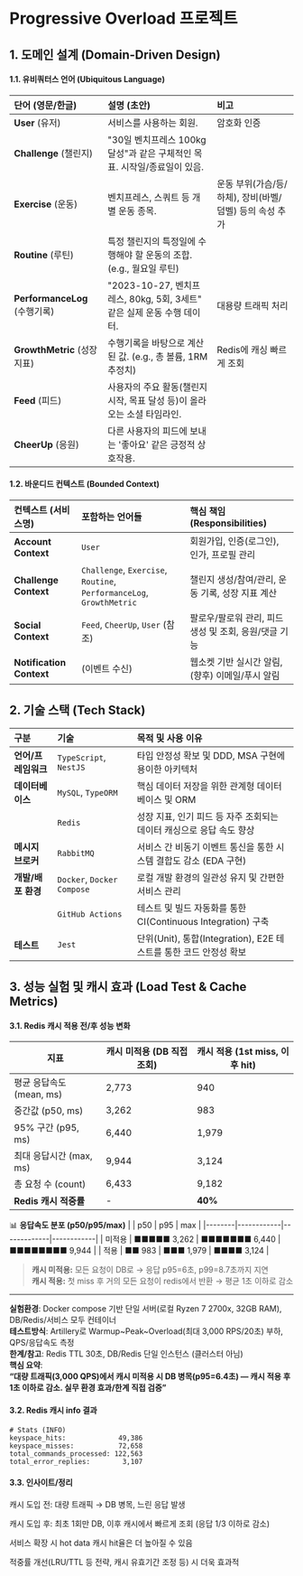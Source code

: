 
# Progressive Overload 프로젝트


## 1. 도메인 설계 (Domain-Driven Design)


#### 1.1. 유비쿼터스 언어 (Ubiquitous Language)


| 단어 (영문/한글) | 설명 (초안) | 비고 |
| :--- | :--- | :--- |
| **User** (유저) | 서비스를 사용하는 회원. | 암호화 인증  |
| **Challenge** (챌린지) | "30일 벤치프레스 100kg 달성"과 같은 구체적인 목표. 시작일/종료일이 있음. |  |
| **Exercise** (운동) | 벤치프레스, 스쿼트 등 개별 운동 종목. | 운동 부위(가슴/등/하체), 장비(바벨/덤벨) 등의 속성 추가 |
| **Routine** (루틴) | 특정 챌린지의 특정일에 수행해야 할 운동의 조합. (e.g., 월요일 루틴) | |
| **PerformanceLog** (수행기록) | "2023-10-27, 벤치프레스, 80kg, 5회, 3세트" 같은 실제 운동 수행 데이터. | 대용량 트래픽 처리 |
| **GrowthMetric** (성장지표) | 수행기록을 바탕으로 계산된 값. (e.g., 총 볼륨, 1RM 추정치) | Redis에 캐싱 빠르게 조회 |
| **Feed** (피드) | 사용자의 주요 활동(챌린지 시작, 목표 달성 등)이 올라오는 소셜 타임라인. | |
| **CheerUp** (응원) | 다른 사용자의 피드에 보내는 '좋아요' 같은 긍정적 상호작용. | |


#### 1.2. 바운디드 컨텍스트 (Bounded Context)


| 컨텍스트 (서비스명) | 포함하는 언어들 | 핵심 책임 (Responsibilities) |
| :--- | :--- | :--- |
| **Account Context** | `User` | 회원가입, 인증(로그인), 인가, 프로필 관리 |
| **Challenge Context** | `Challenge`, `Exercise`, `Routine`, `PerformanceLog`, `GrowthMetric` | 챌린지 생성/참여/관리, 운동 기록, 성장 지표 계산 |
| **Social Context** | `Feed`, `CheerUp`, `User` (참조) | 팔로우/팔로워 관리, 피드 생성 및 조회, 응원/댓글 기능 |
| **Notification Context** | (이벤트 수신) | 웹소켓 기반 실시간 알림, (향후) 이메일/푸시 알림 |


## 2. 기술 스택 (Tech Stack)

| 구분 | 기술 | 목적 및 사용 이유 |
| :--- | :--- | :--- |
| **언어/프레임워크** | `TypeScript`, `NestJS` | 타입 안정성 확보 및 DDD, MSA 구현에 용이한 아키텍처 |
| **데이터베이스** | `MySQL`, `TypeORM` | 핵심 데이터 저장을 위한 관계형 데이터베이스 및 ORM |
| | `Redis` | 성장 지표, 인기 피드 등 자주 조회되는 데이터 캐싱으로 응답 속도 향상 |
| **메시지 브로커** | `RabbitMQ` | 서비스 간 비동기 이벤트 통신을 통한 시스템 결합도 감소 (EDA 구현) |
| **개발/배포 환경** | `Docker`, `Docker Compose` | 로컬 개발 환경의 일관성 유지 및 간편한 서비스 관리 |
| | `GitHub Actions` | 테스트 및 빌드 자동화를 통한 CI(Continuous Integration) 구축 |
| **테스트** | `Jest` | 단위(Unit), 통합(Integration), E2E 테스트를 통한 코드 안정성 확보 |


## 3. 성능 실험 및 캐시 효과 (Load Test & Cache Metrics)
#### 3.1. Redis 캐시 적용 전/후 성능 변화

| 지표                       | 캐시 미적용 (DB 직접 조회) | 캐시 적용 (1st miss, 이후 hit) |
|----------------------------|--------------------------|-------------------------------|
| 평균 응답속도 (mean, ms)   | 2,773                    | 940                           |
| 중간값 (p50, ms)           | 3,262                    | 983                           |
| 95% 구간 (p95, ms)         | 6,440                    | 1,979                         |
| 최대 응답시간 (max, ms)    | 9,944                    | 3,124                         |
| 총 요청 수 (count)         | 6,433                    | 9,182                         |
| **Redis 캐시 적중률**      | -                        | **40%**                       |

📊 **응답속도 분포 (p50/p95/max)**
|        | p50        | p95         | max        |
|--------|------------|-------------|------------|
| 미적용 | ■■■■■ 3,262 | ■■■■■■■ 6,440 | ■■■■■■■■ 9,944 |
| 적용   | ■■ 983     | ■■■ 1,979    | ■■■■ 3,124  |

> **캐시 미적용:** 모든 요청이 DB로 → 응답 p95=6초, p99=8.7초까지 지연  
> **캐시 적용:** 첫 miss 후 거의 모든 요청이 redis에서 반환 → 평균 1초 이하로 감소

---
**실험환경**: Docker compose 기반 단일 서버(로컬 Ryzen 7 2700x, 32GB RAM), DB/Redis/서비스 모두 컨테이너  
**테스트방식**: Artillery로 Warmup~Peak~Overload(최대 3,000 RPS/20초) 부하, QPS/응답속도 측정  
**한계/참고**: Redis TTL 30초, DB/Redis 단일 인스턴스 (클러스터 아님)  
**핵심 요약**:  
**“대량 트래픽(3,000 QPS)에서 캐시 미적용 시 DB 병목(p95=6.4초) — 캐시 적용 후 1초 이하로 감소. 실무 환경 효과/한계 직접 검증”**


#### 3.2. Redis 캐시 info 결과

```plaintext
# Stats (INFO)
keyspace_hits:             49,386
keyspace_misses:           72,658
total_commands_processed: 122,563
total_error_replies:        3,107
```

#### 3.3. 인사이트/정리
캐시 도입 전: 대량 트래픽 → DB 병목, 느린 응답 발생

캐시 도입 후: 최초 1회만 DB, 이후 캐시에서 빠르게 조회 (응답 1/3 이하로 감소)

서비스 확장 시 hot data 캐시 hit율은 더 높아질 수 있음

적중률 개선(LRU/TTL 등 전략, 캐시 유효기간 조정 등) 시 더욱 효과적

